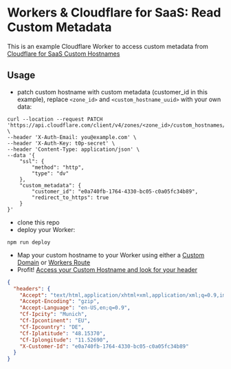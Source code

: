 # Workers & Cloudflare for SaaS: Read Custom Metadata

This is an example Cloudflare Worker to access custom metadata from [Cloudflare for SaaS Custom Hostnames](https://developers.cloudflare.com/cloudflare-for-platforms/cloudflare-for-saas/domain-support/custom-metadata/)

## Usage

- patch custom hostname with custom metadata (customer_id in this example), replace `<zone_id>` and `<custom_hostname_uuid>` with your own data:

```shell
curl --location --request PATCH 'https://api.cloudflare.com/client/v4/zones/<zone_id>/custom_hostnames/<custom_hostname_uuid_>' \
--header 'X-Auth-Email: you@example.com' \
--header 'X-Auth-Key: t0p-secret' \
--header 'Content-Type: application/json' \
--data '{
    "ssl": {
        "method": "http",
        "type": "dv"
    },
    "custom_metadata": {
        "customer_id": "e0a740fb-1764-4330-bc05-c0a05fc34b89",
        "redirect_to_https": true
    }
}'
```

- clone this repo
- deploy your Worker:

```shell
npm run deploy
```

- Map your custom hostname to your Worker using either a [Custom Domain](https://developers.cloudflare.com/workers/platform/triggers/custom-domains/) or [Workers Route](https://developers.cloudflare.com/workers/platform/triggers/routes/)
- Profit! [Access your Custom Hostname and look for your header](https://hb.bounty.cat/headers)

```json
{
  "headers": {
    "Accept": "text/html,application/xhtml+xml,application/xml;q=0.9,image/avif,image/webp,image/apng,*/*;q=0.8,application/signed-exchange;v=b3;q=0.7",
    "Accept-Encoding": "gzip",
    "Accept-Language": "en-US,en;q=0.9",
    "Cf-Ipcity": "Munich",
    "Cf-Ipcontinent": "EU",
    "Cf-Ipcountry": "DE",
    "Cf-Iplatitude": "48.15370",
    "Cf-Iplongitude": "11.52690",
    "X-Customer-Id": "e0a740fb-1764-4330-bc05-c0a05fc34b89"
  }
}
```
